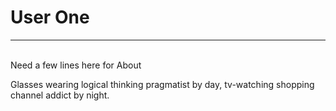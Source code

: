 <h1>User One</h1>

----
<br>
Need a few lines here for About

Glasses wearing logical thinking pragmatist by day, tv-watching shopping
channel addict by night.

